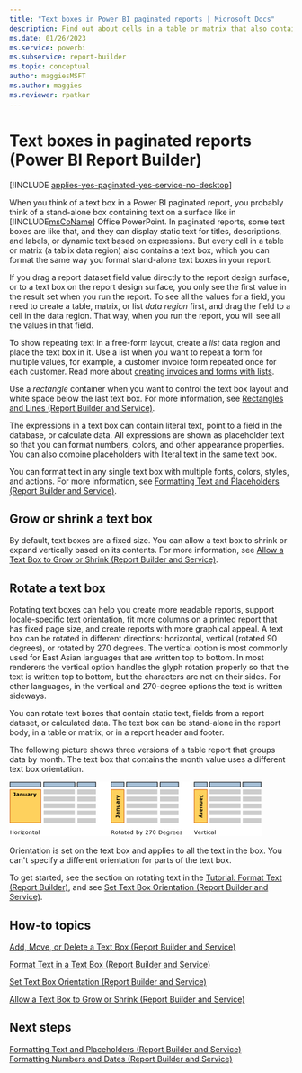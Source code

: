 ```yaml
---
title: "Text boxes in Power BI paginated reports | Microsoft Docs"
description: Find out about cells in a table or matrix that also contain text boxes in a Power BI paginated report. You can format them the same way as stand-alone text boxes in Power BI Report Builder.
ms.date: 01/26/2023
ms.service: powerbi
ms.subservice: report-builder
ms.topic: conceptual
author: maggiesMSFT
ms.author: maggies
ms.reviewer: rpatkar
---
```

# Text boxes in paginated reports (Power BI Report Builder)

[!INCLUDE [applies-yes-paginated-yes-service-no-desktop](../../../includes/applies-yes-paginated-yes-service-no-desktop.md)]

  When you think of a text box in a Power BI paginated report, you probably think of a stand-alone box containing text on a surface like in [!INCLUDE[msCoName](../../../includes/msconame-md.md)] Office PowerPoint. In paginated reports, some text boxes are like that, and they can display static text for titles, descriptions, and labels, or dynamic text based on expressions. But every cell in a table or matrix (a tablix data region) also contains a text box, which you can format the same way you format stand-alone text boxes in your report.  
  
If you drag a report dataset field value directly to the report design surface, or to a text box on the report design surface, you only see the first value in the result set when you run the report. To see all the values for a field, you need to create a table, matrix, or list *data region* first, and drag the field to a cell in the data region. That way, when you run the report, you will see all the values in that field.  
  
 To show repeating text in a free-form layout, create a *list* data region and place the text box in it. Use a list when you want to repeat a form for multiple values, for example, a customer invoice form repeated once for each customer. Read more about [creating invoices and forms with lists](/sql/reporting-services/report-design/create-invoices-and-forms-with-lists-report-builder-and-ssrs).  
  
 Use a *rectangle* container when you want to control the text box layout and white space below the last text box. For more information, see [Rectangles and Lines &#40;Report Builder and Service&#41;](/sql/reporting-services/report-design/rectangles-and-lines-report-builder-and-ssrs).  
  
 The expressions in a text box can contain literal text, point to a field in the database, or calculate data. All expressions are shown as placeholder text so that you can format numbers, colors, and other appearance properties. You can also combine placeholders with literal text in the same text box.  
  
 You can format text in any single text box with multiple fonts, colors, styles, and actions. For more information, see [Formatting Text and Placeholders &#40;Report Builder and Service&#41;](/sql/reporting-services/report-design/formatting-text-and-placeholders-report-builder-and-ssrs).  

##  <a name="GrowShrinkTextBox"></a> Grow or shrink a text box  
 By default, text boxes are a fixed size. You can allow a text box to shrink or expand vertically based on its contents. For more information, see [Allow a Text Box to Grow or Shrink &#40;Report Builder and Service&#41;](/sql/reporting-services/report-design/allow-a-text-box-to-grow-or-shrink-report-builder-and-ssrs).  
  
## Rotate a text box  
 Rotating text boxes can help you create more readable reports, support locale-specific text orientation, fit more columns on a printed report that has fixed page size, and create reports with more graphical appeal. A text box can be rotated in different directions: horizontal, vertical (rotated 90 degrees), or rotated by 270 degrees. The vertical option is most commonly used for East Asian languages that are written top to bottom. In most renderers the vertical option handles the glyph rotation properly so that the text is written top to bottom, but the characters are not on their sides. For other languages, in the vertical and 270-degree options the text is written sideways.  
  
 You can rotate text boxes that contain static text, fields from a report dataset, or calculated data. The text box can be stand-alone in the report body, in a table or matrix, or in a report header and footer.  
  
 The following picture shows three versions of a table report that groups data by month. The text box that contains the month value uses a different text box orientation.  
  
 ![Drawing showing three possible orientations for the month value.](../../media/report-builder-power-bi/rs-textboxorientation.gif)  
  
 Orientation is set on the text box and applies to all the text in the box. You can't specify a different orientation for parts of the text box.  
  
 To get started, see the section on rotating text in the [Tutorial: Format Text &#40;Report Builder&#41;](/sql/reporting-services/tutorial-format-text-report-builder), and see [Set Text Box Orientation &#40;Report Builder and Service&#41;](/sql/reporting-services/report-design/set-text-box-orientation-report-builder-and-ssrs).  
  
##  <a name="HowTo"></a> How-to topics  
 [Add, Move, or Delete a Text Box &#40;Report Builder and Service&#41;](add-move-or-delete-a-text-box-report-builder-and-service.md)  
  
 [Format Text in a Text Box &#40;Report Builder and Service&#41;](format-text-in-a-text-box-report-builder-and-service.md)
  
 [Set Text Box Orientation &#40;Report Builder and Service&#41;](set-text-box-orientation-report-builder-and-service.md)
  
 [Allow a Text Box to Grow or Shrink &#40;Report Builder and Service&#41;](allow-a-text-box-to-grow-or-shrink-report-builder-and-service.md)
  
## Next steps
 [Formatting Text and Placeholders &#40;Report Builder and Service&#41;](/sql/reporting-services/report-design/formatting-text-and-placeholders-report-builder-and-ssrs)   
 [Formatting Numbers and Dates &#40;Report Builder and Service&#41;](/sql/reporting-services/report-design/formatting-numbers-and-dates-report-builder-and-ssrs)  
  
  
